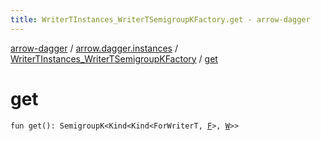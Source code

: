 ```yaml
---
title: WriterTInstances_WriterTSemigroupKFactory.get - arrow-dagger
---
```


[arrow-dagger](../../index.html) / [arrow.dagger.instances](../index.html) / [WriterTInstances_WriterTSemigroupKFactory](index.html) / [get](./get.html)

# get

`fun get(): SemigroupK<Kind<Kind<ForWriterT, `[`F`](index.html#F)`>, `[`W`](index.html#W)`>>`